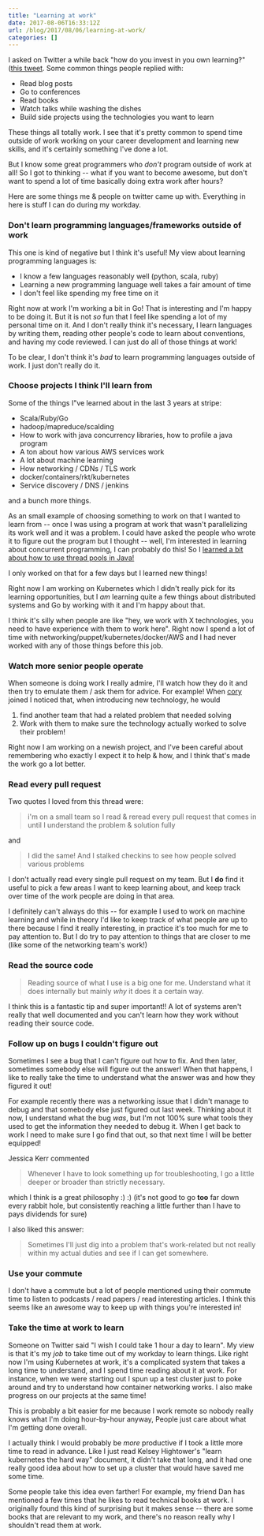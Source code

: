 ```yaml
---
title: "Learning at work"
date: 2017-08-06T16:33:12Z
url: /blog/2017/08/06/learning-at-work/
categories: []
---
```

 
I asked on Twitter a while back "how do you invest in you own learning?" ([this tweet](https://twitter.com/b0rk/status/887111177062555648). Some common things people replied with: 
 
* Read blog posts 
* Go to conferences 
* Read books 
* Watch talks while washing the dishes 
* Build side projects using the technologies you want to learn 
 
These things all totally work. I see that it's pretty common to spend time
outside of work working on your career development and learning new skills, and
it's certainly something I've done a lot. 
 
But I know some great programmers who *don't* program outside of work at all!
So I got to thinking -- what if you want to become awesome, but don't want to
spend a lot of time basically doing extra work after hours? 
 
Here are some things me & people on twitter came up with. Everything in here is
stuff I can do during my workday. 
 
### Don't learn programming languages/frameworks outside of work 
 
This one is kind of negative but I think it's useful! My view about learning programming languages is: 
 
* I know a few languages reasonably well (python, scala, ruby) 
* Learning a new programming language well takes a fair amount of time 
* I don't feel like spending my free time on it 
 
Right now at work I'm working a bit in Go! That is interesting and I'm happy to
be doing it. But it is not *so* fun that I feel like spending a lot of my
personal time on it. And I don't really think it's necessary, I learn languages
by writing them, reading other people's code to learn about conventions, and
having my code reviewed. I can just do all of those things at work! 
 
To be clear, I don't think it's *bad* to learn programming languages outside of
work. I just don't really do it. 
 
### Choose projects I think I'll learn from 
 
Some of the things I"ve learned about in the last 3 years at stripe: 
 
* Scala/Ruby/Go 
* hadoop/mapreduce/scalding 
* How to work with java concurrency libraries, how to profile a java program 
* A ton about how various AWS services work 
* A lot about machine learning 
* How networking / CDNs / TLS work 
* docker/containers/rkt/kubernetes 
* Service discovery / DNS / jenkins  
 
and a bunch more things.

As an small example of choosing something to work on that I wanted to learn from --
once I was using a program at work that wasn't parallelizing its work well and
it was a problem. I could have asked the people who wrote it to figure out the
program but I thought -- well, I'm interested in learning about concurrent
programming, I can probably do this! So I [learned a bit about how to use thread pools in Java!](https://jvns.ca/blog/2016/03/29/thread-pools-part-ii-i-love-blocking/)  
 
I only worked on that for a few days but I learned new things!
 
Right now I am working on Kubernetes which I didn't really pick for its
learning opportunities, but I *am* learning quite a few things about
distributed systems and Go by working with it and I'm happy about that. 
 
I think it's silly when people are like "hey, we work with X technologies, you
need to have experience with them to work here". Right now I spend a lot of
time with networking/puppet/kubernetes/docker/AWS and I had never worked with
any of those things before this job. 
 
### Watch more senior people operate 
 
When someone is doing work I really admire, I'll watch how they do it and then try to emulate them / ask them for advice. For example! When [cory](http://onemogin.com/) joined I noticed that, when introducing new technology, he would 
 
 
1. find another team that had a related problem that needed solving 
2. Work with them to make sure the technology actually worked to solve their problem! 
 
Right now I am working on a newish project, and I've been careful about
remembering who exactly I expect it to help & how, and I think that's made the
work go a lot better. 
 

### Read every pull request

Two quotes I loved from this thread were:

> i'm on a small team so I read & reread every pull request that comes in until
> I understand the problem & solution fully
 
and

> I did the same! And I stalked checkins to see how people solved various
> problems

I don't actually read every single pull request on my team. But I **do** find
it useful to pick a few areas I want to keep learning about, and keep track
over time of the work people are doing in that area.

I definitely can't always do this -- for example I used to work on machine
learning and while in theory I'd like to keep track of what people are up to
there because I find it really interesting, in practice it's too much for me to
pay attention to. But I do try to pay attention to things that are closer to me
(like some of the networking team's work!)

### Read the source code 

> Reading source of what I use is a big one for me. Understand what it does
> internally but mainly *why* it does it a certain way.

I think this is a fantastic tip and super important!! A lot of systems aren't
really that well documented and you can't learn how they work without reading
their source code.

### Follow up on bugs I couldn't figure out 
 
Sometimes I see a bug that I can't figure out how to fix. And then later,
sometimes somebody else will figure out the answer! When that happens, I like
to really take the time to understand what the answer was and how they figured
it out!
 
For example recently there was a networking issue that I didn't manage to debug
and that somebody else just figured out last week. Thinking about it now, I
understand what the bug *was*, but I'm not 100% sure what tools they used to
get the information they needed to debug it. When I get back to work I need to
make sure I go find that out, so that next time I will be better equipped! 
 

Jessica Kerr commented

> Whenever I have to look something up for troubleshooting, I go a little deeper
> or broader than strictly necessary.

which I think is a great philosophy :) :) (it's not good to go **too** far
down every rabbit hole, but consistently reaching a little further than I have
to pays dividends for sure)

I also liked this answer:

> Sometimes I'll just dig into a problem that's work-related but not really
> within my actual duties and see if I can get somewhere.
 
### Use your commute

I don't have a commute but a lot of people mentioned using their commute time
to listen to podcasts / read papers / read interesting articles. I think
this seems like an awesome way to keep up with things you're interested in!

### Take the time at work to learn 
 
Someone on Twitter said "I wish I could take 1 hour a day to learn". My view is
that it's my *job* to take time out of my workday to learn things. Like
right now I'm using Kubernetes at work, it's a complicated system that takes a
long time to understand, and I spend time reading about it at work. For
instance, when we were starting out I spun up a test cluster just to poke
around and try to understand how container networking works. I also make
progress on our projects at the same time! 
 
This is probably a bit easier for me because I work remote so nobody really knows
what I'm doing hour-by-hour anyway, People just care about what I'm getting
done overall. 
 
I actually think I would probably be *more* productive if I took a little more
time to read in advance. Like I just read Kelsey Hightower's "learn kubernetes
the hard way" document, it didn't take that long, and it had one really good
idea about how to set up a cluster that would have saved me some time. 
 
Some people take this idea even farther! For example, my friend Dan has
mentioned a few times that he likes to read technical books at work. I
originally found this kind of surprising but it makes sense -- there are some
books that are relevant to my work, and there's no reason really why I
shouldn't read them at
work. 

